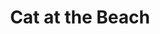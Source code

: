 ---
title: Cat at the Beach
picture: catAtTheBeach.jpg
viewer_title: Cat at the Beach
thumbnail: catAtTheBeach_t.jpg
alt: Cat at the Beach
medium: Pencil
width: 8.5"
height: 11"
---